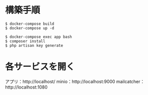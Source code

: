# 構築手順

`````
$ docker-compose build
$ docker-compose up -d
`````


`````
$ docker-compose exec app bash
$ composer install
$ php artisan key generate
`````

# 各サービスを開く

アプリ：http://localhost/
minio：http://localhost:9000
mailcatcher：http://localhost:1080



